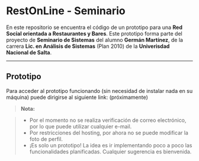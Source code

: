 RestOnLine - Seminario
===================

En este repositorio se encuentra el código de un prototipo para una **Red Social orientada a Restaurantes y Bares**. Este prototipo forma parte del proyecto de **Seminario de Sistemas** del alumno **Germán Martínez**, de la carrera **Lic. en Análisis de Sistemas** (Plan 2010) de la **Univerisdad Nacional de Salta**.

----------


Prototipo
-------------

Para acceder al prototipo funcionando (sin necesidad de instalar nada en su máquina) puede dirigirse al siguiente link: (próximamente)

> **Nota:**

> - Por el momento no se realiza verificación de correo electrónico, por lo que puede utilizar cualquier e-mail.
> - Por restricciones del hosting, por ahora no se puede  modificar la foto de perfil.
> - ¡Es solo un prototipo! La idea es ir implementando poco a poco las funcionalidades planificadas. Cualquier sugerencia es bienvenida.

